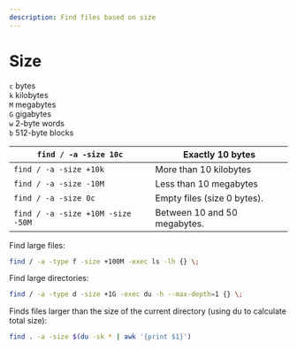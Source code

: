 ```yaml
---
description: Find files based on size
---
```


# Size

`c` bytes \
`k` kilobytes \
`M` megabytes \
`G` gigabytes \
`w` 2-byte words \
`b` 512-byte blocks

| `find / -a -size 10c`             | Exactly 10 bytes             |
| --------------------------------- | ---------------------------- |
| `find / -a -size +10k`            | More than 10 kilobytes       |
| `find / -a -size -10M`            | Less than 10 megabytes       |
| `find / -a -size 0c`              | Empty files (size 0 bytes).  |
| `find / -a -size +10M -size -50M` | Between 10 and 50 megabytes. |

Find large files:

```bash
find / -a -type f -size +100M -exec ls -lh {} \;
```

Find large directories:

```bash
find / -a -type d -size +1G -exec du -h --max-depth=1 {} \;
```

Finds files larger than the size of the current directory (using du to calculate total size):

```bash
find . -a -size $(du -sk * | awk '{print $1}')
```
